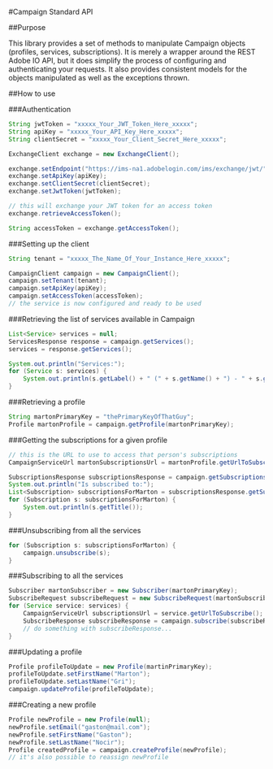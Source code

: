 #Campaign Standard API

##Purpose

This library provides a set of methods to manipulate Campaign objects (profiles, services, subscriptions). It is merely a wrapper around the REST Adobe IO API, but it does simplify the process of configuring and authenticating your requests. It also provides consistent models for the objects manipulated as well as the exceptions thrown.

##How to use

###Authentication

```java
String jwtToken = "xxxxx_Your_JWT_Token_Here_xxxxx";
String apiKey = "xxxxx_Your_API_Key_Here_xxxxx";
String clientSecret = "xxxxx_Your_Client_Secret_Here_xxxxx";

ExchangeClient exchange = new ExchangeClient();

exchange.setEndpoint("https://ims-na1.adobelogin.com/ims/exchange/jwt/");
exchange.setApiKey(apiKey);
exchange.setClientSecret(clientSecret);
exchange.setJwtToken(jwtToken);

// this will exchange your JWT token for an access token
exchange.retrieveAccessToken();

String accessToken = exchange.getAccessToken();
```

###Setting up the client

```java
String tenant = "xxxxx_The_Name_Of_Your_Instance_Here_xxxxx";

CampaignClient campaign = new CampaignClient();
campaign.setTenant(tenant);
campaign.setApiKey(apiKey);
campaign.setAccessToken(accessToken);
// the service is now configured and ready to be used
```

###Retrieving the list of services available in Campaign

```java
List<Service> services = null;
ServicesResponse response = campaign.getServices();
services = response.getServices();

System.out.println("Services:");
for (Service s: services) {
	System.out.println(s.getLabel() + " (" + s.getName() + ") - " + s.getPKey());
}
```

###Retrieving a profile

```java
String martonPrimaryKey = "thePrimaryKeyOfThatGuy";
Profile martonProfile = campaign.getProfile(martonPrimaryKey);
```

###Getting the subscriptions for a given profile

```java
// this is the URL to use to access that person's subscriptions
CampaignServiceUrl martonSubscriptionsUrl = martonProfile.getUrlToSubscriptions();

SubscriptionsResponse subscriptionsResponse = campaign.getSubscriptions(martonSubscriptionsUrl);
System.out.println("Is subscribed to:");
List<Subscription> subscriptionsForMarton = subscriptionsResponse.getSubscriptions();
for (Subscription s: subscriptionsForMarton) {
	System.out.println(s.getTitle());
}
```

###Unsubscribing from all the services

```java
for (Subscription s: subscriptionsForMarton) {
	campaign.unsubscribe(s);
}
```

###Subscribing to all the services

```java
Subscriber martonSubscriber = new Subscriber(martonPrimaryKey);
SubscribeRequest subscribeRequest = new SubscribeRequest(martonSubscriber);
for (Service service: services) {
	CampaignServiceUrl subscriptionsUrl = service.getUrlToSubscribe();
	SubscribeResponse subscribeResponse = campaign.subscribe(subscribeRequest, subscriptionsUrl);
	// do something with subscribeResponse...
}
```

###Updating a profile

```java
Profile profileToUpdate = new Profile(martinPrimaryKey);
profileToUpdate.setFirstName("Marton");
profileToUpdate.setLastName("Gri");
campaign.updateProfile(profileToUpdate);
```

###Creating a new profile

```java
Profile newProfile = new Profile(null);
newProfile.setEmail("gaston@mail.com");
newProfile.setFirstName("Gaston");
newProfile.setLastName("Nocir");
Profile createdProfile = campaign.createProfile(newProfile);
// it's also possible to reassign newProfile
```
